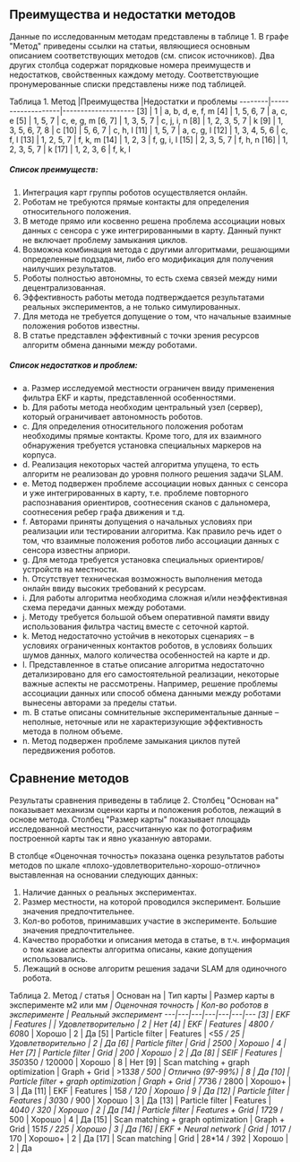## Преимущества и недостатки методов

Данные по исследованным методам представлены в таблице 1. В графе "Метод" приведены ссылки на статьи, являющиеся основным описанием соответствующих методов (см. список источников). Два других столбца содержат порядковые номера преимуществ и недостатков, свойственных каждому методу. Соответствующие пронумерованные списки представлены ниже под таблицей. 

Таблица 1.
Метод	|Преимущества		|Недостатки и проблемы
--------|-------------------|--------------------
[3]		| 1					| a, b, d, e, f, m
[4]		| 1, 5, 6, 7		| a, с, e
[5]		| 1, 5, 7			| c, e, g, m
[6, 7]	| 1, 3, 5, 7		| c, j, i, n
[8]		| 1, 2, 3, 5, 7 	| k
[9]		| 1, 3, 5, 6, 7, 8	| с
[10]	| 5, 6, 7			| с, h, l 
[11]	| 1, 5, 7			| a, c, g, l
[12]	| 1, 3, 4, 5, 6		| c, f, l
[13]	| 1, 2, 5, 7		| f, k, m
[14]	| 1, 2, 3			| f, g, i, l
[15]	| 2, 3, 5, 7		| f, h, n
[16]	| 1, 2, 3, 5, 7		| k
[17]	| 1, 2, 3, 6		| f, k, l

##### Список преимуществ:
1. Интеграция карт группы роботов осуществляется онлайн.
2. Роботам не требуются прямые контакты для определения относительного положения.
3. В методе прямо или косвенно решена проблема ассоциации новых данных с сенсора с уже интегрированными в карту. Данный пункт не включает проблему замыкания циклов.
4. Возможна комбинация метода с другими алгоритмами, решающими определенные подзадачи, либо его модификация для получения наилучших результатов.
5. Роботы полностью автономны, то есть схема связей между ними децентрализованная.
6. Эффективность работы метода подтверждается результатами реальных экспериментов, а не только симулированных.
7. Для метода не требуется допущение о том, что начальные взаимные положения роботов известны.
8. В статье представлен эффективный с точки зрения ресурсов алгоритм обмена данными между роботами.

##### Список недостатков и проблем:
* a. Размер исследуемой местности ограничен ввиду применения фильтра EKF и карты, представленной особенностями.
* b. Для работы метода необходим центральный узел (сервер), который ограничивает автономность роботов.
* c. Для определения относительного положения роботам необходимы прямые контакты. Кроме того, для их взаимного обнаружения требуется установка специальных маркеров на корпуса.
* d. Реализация некоторых частей алгоритма упущена, то есть алгоритм не реализован до уровня полного решения задачи SLAM.
* e. Метод подвержен проблеме ассоциации новых данных с сенсора и уже интегрированных в карту, т.е. проблеме повторного распознавания ориентиров, соотнесения сканов с дальномера, соотнесения ребер графа движения и т.д.
* f. Авторами приняты допущения о начальных условиях при реализации или тестировании алгоритма. Как правило речь идет о том, что взаимные положения роботов либо ассоциации данных с сенсора известны априори. 
* g. Для метода требуется установка специальных ориентиров/устройств на местности.
* h. Отсутствует техническая возможность выполнения метода онлайн ввиду высоких требований к ресурсам.
* i. Для работы алгоритма необходима сложная и/или неэффективная схема передачи данных между роботами.
* j. Методу требуется большой объем оперативной памяти ввиду использования фильтра частиц вместе с сеточной картой.
* k. Метод недостаточно устойчив в некоторых сценариях – в условиях ограниченных контактов роботов, в условиях больших шумов данных, малого количества особенностей на карте и др.
* l. Представленное в статье описание алгоритма недостаточно детализировано для его самостоятельной реализации, некоторые важные аспекты не рассмотрены. Например, решение проблемы ассоциации данных или способ обмена данными между роботами вынесены авторами за пределы статьи.
* m. В статье описаны сомнительные экспериментальные данные – неполные, неточные или не характеризующие эффективность метода в полном объеме.
* n. Метод подвержен проблеме замыкания циклов путей передвижения роботов.

## Сравнение методов

Результаты сравнения приведены в таблице 2. Столбец "Основан на" показывает механизм оценки карты и положения роботов, лежащий в основе метода. Столбец "Размер карты" показывает площадь исследованной местности, рассчитанную как по фотографиям построенной карты так и явно указанную авторами.

В столбце «Оценочная точность» показана оценка результатов работы методов по шкале «плохо-удовлетворительно-хорошо-отлично» выставленная на основании следующих данных:
1. Наличие данных о реальных экспериментах.
2. Размер местности, на которой проводился эксперимент. Большие значения предпочтительнее.
3. Кол-во роботов, принимавших участие в эксперименте. Большие значения предпочтительнее.
4. Качество проработки и описания метода в статье, в т.ч. информация о том какие аспекты алгоритма описаны, какие допущения использовались.
5. Лежащий в основе алгоритм решения задачи SLAM для одиночного робота.

Таблица 2.
Метод / статья | Основан на | Тип карты | Размер карты в эксперименте м2 или м*м | Оценочная точность | Кол-во роботов в эксперименте | Реальный эксперимент
---|---|---|---|---|---|---
[3] | EKF | Features |  | Удовлетворительно | 2 | Нет
[4] | EKF | Features | 4800 / 60*80 | Хорошо | 2 | Да
[5] | Particle filter | Features | <5*5 / 25 | Удовлетворительно | 2 | Да
[6] | Particle filter | Grid | 2500 | Хорошо | 4 | Нет
[7] | Particle filter | Grid | 200 | Хорошо | 2 | Да
[8] | SEIF | Features | 350*350 / 120000 | Хорошо | 8 | Нет
[9] | Scan matching + graph optimization | Graph + Grid | >13*38 / 500 | Отлично (97-99%) | 8 | Да
[10] | Particle filter + graph optimization | Graph + Grid | 77*36 / 2800 | Хорошо+ | 3 | Да
[11] | EKF | Features | 15*8 / 120 | Хорошо | 9 | Да
[12] | Particle filter | Features | 30*30 / 900 | Хорошо | 3 | Да
[13] | Particle filter | Features | 40*40 / 320 | Хорошо | 2 | Да
[14] | Particle filter | Features + Grid | 17*29 / 500 | Хорошо | 4 | Да
[15] | Scan matching + graph optimization | Graph + Grid | 15*15 / 225 | Хорошо | 3 | Да
[16] | EKF + Neural network | Grid | 10*17 / 170 | Хорошо+ | 2 | Да
[17] | Scan matching | Grid | 28*14 / 392 | Хорошо | 2 | Да
